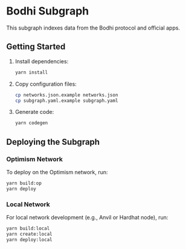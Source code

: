 # Bodhi Subgraph

This subgraph indexes data from the Bodhi protocol and official apps.

## Getting Started

1. Install dependencies:

    ```bash
    yarn install
    ```

2. Copy configuration files:

    ```bash
    cp networks.json.example networks.json
    cp subgraph.yaml.example subgraph.yaml
    ```

3. Generate code:

    ```bash
    yarn codegen
    ```

## Deploying the Subgraph

### Optimism Network

To deploy on the Optimism network, run:

```bash
yarn build:op
yarn deploy
```

### Local Network

For local network development (e.g., Anvil or Hardhat node), run:

```bash
yarn build:local
yarn create:local
yarn deploy:local
```